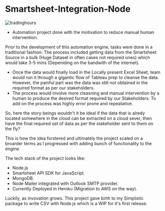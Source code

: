 # Smartsheet-Integration-Node

![tradinghours](https://user-images.githubusercontent.com/84505567/174243205-3994a12e-1aed-42a9-ae1d-e7f52959c6d6.png)

- Automation project done with the motivation to reduce manual human intervention.  

Prior to the development of this automation engine, tasks were done in a traditional fashion: The process included getting data from the Smartsheet Source in a bulk (Huge Dataset in often cases not required ones) which would take 3-5 mins (Depeniding on the bandwith of the internet). 
- Once the data would finally load in the Locally present Excel Sheet, team would run it through a gigantic flow of Tableau prep to cleanse the data. However, the painful part was the data was still not obtained in the required format as per our stakeholders. 
- The process would involve more cleasning and manual intervention by a human to produce the desired format required by our Stakeholders. To add on the process was highly error prone and repeatative.

So, here the story beings wouldn't it be ideal if the data that is alredy located somewhere in the cloud can be extracted on a cloud sever, then have the final required set of data as per the stakeholder sent to them on the fly?

This is how the idea forstered and ultimately the project scaled on a broarder terms as I progressed with adding bunch of functionality to the engine. 

The tech stack of the project looks like:

- Node.js
- Smartsheet API SDK for JavaScript. 
- MongoDB. 
- Node Mailer integrated with Outlook SMTP provider.
- Currently Deployed in Heroku (Migration to AWS on the way).

Luckily, as invovation grows. This project gave birth to my Simplistic package to write CSV with Node.js which is a WIP for it's first release. 

